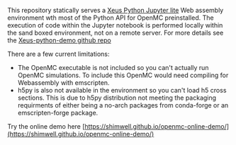 This repository statically serves a [Xeus Python Jupyter lite](https://github.com/jupyterlite/xeus-python-demo) Web assembly environment wth most of the Python API for OpenMC preinstalled. The execution of code within the Jupyter notebook is performed locally within the sand boxed environment, not on a remote server. For more details see the [Xeus-python-demo github repo](https://github.com/jupyterlite/xeus-python-demo)

There are a few current limitations:
- The OpenMC executable is not included so you can't actually run OpenMC simulations. To include this OpenMC would need compiling for Webassembly with emscripten.
- h5py is also not available in the environment so you can't load h5 cross sections. This is due to h5py distribution not meeting the packaging requirments of either being a no-arch packages from conda-forge or an emscripten-forge package.

Try the online demo here [https://shimwell.github.io/openmc-online-demo/](https://shimwell.github.io/openmc-online-demo/)